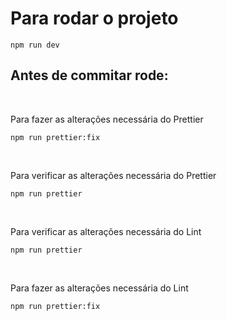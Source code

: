 # Para rodar o projeto

```
npm run dev
```

## Antes de commitar rode:

<br>

Para fazer as alterações necessária do Prettier

```
npm run prettier:fix
```

<br>

Para verificar as alterações necessária do Prettier

```
npm run prettier
```

<br>

Para verificar as alterações necessária do Lint

```
npm run prettier
```

<br>

Para fazer as alterações necessária do Lint

```
npm run prettier:fix
```
